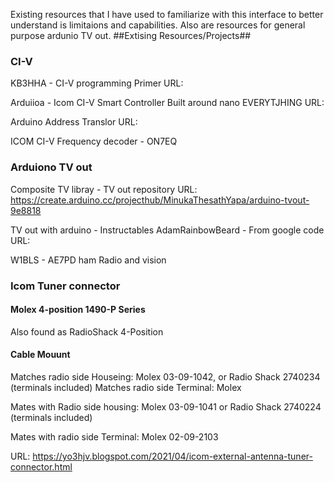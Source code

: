 Existing resources that I have used to familiarize with this interface to better understand is limitaions and capabilities. Also are resources for general purpose ardunio TV out.
##Extising Resources/Projects##
### CI-V
KB3HHA - CI-V programming Primer 
URL: 

Arduiioa - Icom CI-V Smart Controller 
Built around nano EVERYTJHING
URL: 

Arduino Address Translor
URL: 

ICOM CI-V Frequency decoder - ON7EQ


### Arduiono TV out 
Composite TV libray - TV out repository 
URL: https://create.arduino.cc/projecthub/MinukaThesathYapa/arduino-tvout-9e8818

TV out with arduino - Instructables AdamRainbowBeard - From google code
URL:

W1BLS - AE7PD ham Radio and vision


### Icom Tuner connector 
#### Molex 4-position 1490-P Series
Also found as RadioShack 4-Position 

#### Cable Mouunt
Matches radio side Houseing: Molex 03-09-1042, or Radio Shack 2740234 (terminals included)
Matches radio side Terminal: Molex

Mates with Radio side housing: Molex 03-09-1041 or Radio Shack 2740224 (terminals included)

Mates with radio side Terminal: Molex 02-09-2103


URL: https://yo3hjv.blogspot.com/2021/04/icom-external-antenna-tuner-connector.html
